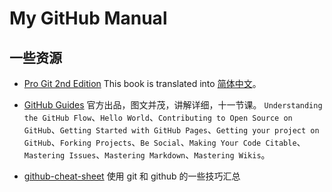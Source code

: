 # My GitHub Manual


## 一些资源

- [Pro Git 2nd Edition](http://git-scm.com/book/en/v2/) This book is translated into [简体中文](http://git-scm.com/book/zh/v2/)。

- [GitHub Guides](https://guides.github.com/) 官方出品，图文并茂，讲解详细，十一节课。 `Understanding the GitHub Flow`、`Hello World`、`Contributing to Open Source on GitHub`、`Getting Started with GitHub Pages`、`Getting your project on GitHub`、`Forking Projects`、`Be Social`、`Making Your Code Citable`、`Mastering Issues`、`Mastering Markdown`、`Mastering Wikis`。

- [github-cheat-sheet](https://github.com/tiimgreen/github-cheat-sheet) 使用 git 和 github 的一些技巧汇总


